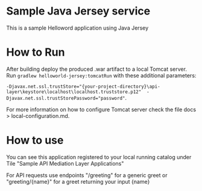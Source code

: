 # Sample Java Jersey service

This is a sample Helloword application using Java Jersey

# How to Run 

After building deploy the produced .war artifact to a local Tomcat server. 
Run `gradlew helloworld-jersey:tomcatRun` with these additional parameters:
 
`-Djavax.net.ssl.trustStore="{your-project-directory}\api-layer\keystore\localhost\localhost.truststore.p12" 
-Djavax.net.ssl.trustStorePassword="password"`.

For more information on how to configure Tomcat server check the file docs > local-configuration.md.

# How to use

You can see this application registered to your local running catalog under Tile "Sample API Mediation Layer Applications"

For API requests use endpoints "/greeting" for a generic greet or "greeting/{name}" for a greet returning your input {name}

